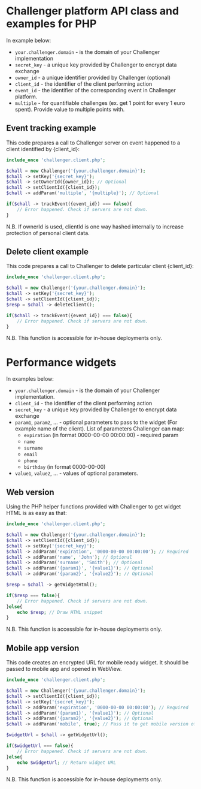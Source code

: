 Challenger platform API class and examples for PHP
===

In example below:

 - `your.challenger.domain` - is the domain of your Challenger implementation
 - `secret_key` - a unique key provided by Challenger to encrypt data exchange
 - `owner_id` - a unique identifier provided by Challenger (optional)
 - `client_id` - the identifier of the client performing action
 - `event_id` - the identifier of the corresponding event in Challenger platform.
 - `multiple` - for quantifiable challenges (ex. get 1 point for every 1 euro spent). Provide value to multiple points with.

## Event tracking example

This code prepares a call to Challenger server on event happened to a client identified by {client_id}:

```php
include_once 'challenger.client.php';

$chall = new Challenger('{your.challenger.domain}');
$chall -> setKey('{secret_key}');
$chall -> setOwnerId({owner_id}); // Optional
$chall -> setClientId({client_id});
$chall -> addParam('multiple', '{multiple}'); // Optional

if($chall -> trackEvent({event_id}) === false){
    // Error happened. Check if servers are not down.
}
```

N.B. If ownerId is used, clientId is one way hashed internally to increase protection of personal client data.

## Delete client example

This code prepares a call to Challenger to delete particular client {client_id}:

```php
include_once 'challenger.client.php';

$chall = new Challenger('{your.challenger.domain}');
$chall -> setKey('{secret_key}');
$chall -> setClientId({client_id});
$resp = $chall -> deleteClient();

if($chall -> trackEvent({event_id}) === false){
    // Error happened. Check if servers are not down.
}
```

N.B. This function is accessible for in-house deployments only.

# Performance widgets

In examples below:
 - `your.challenger.domain` - is the domain of your Challenger implementation.
 - `client_id` - the identifier of the client performing action
 - `secret_key` - a unique key provided by Challenger to encrypt data exchange
 - `param1`, `param2`, ... - optional parameters to pass to the widget (For example name of the client). List of parameters Challenger can map:
   - `expiration` (in format 0000-00-00 00:00:00) - required param
   - `name`
   - `surname`
   - `email`
   - `phone`
   - `birthday` (in format 0000-00-00)
 - `value1`, `value2`,  ... - values of optional parameters.

## Web version

Using the PHP helper functions provided with Challenger to get widget HTML is as easy as that:

```php
include_once 'challenger.client.php';

$chall = new Challenger('{your.challenger.domain}');
$chall -> setClientId({client_id});
$chall -> setKey('{secret_key}');
$chall -> addParam('expiration', '0000-00-00 00:00:00'); // Required
$chall -> addParam('name', 'John'); // Optional
$chall -> addParam('surname', 'Smith'); // Optional
$chall -> addParam('{param1}', '{value1}'); // Optional
$chall -> addParam('{param2}', '{value2}'); // Optional

$resp = $chall -> getWidgetHtml();

if($resp === false){
    // Error happened. Check if servers are not down.
}else{
    echo $resp; // Draw HTML snippet
}
```

N.B. This function is accessible for in-house deployments only.

## Mobile app version

This code creates an encrypted URL for mobile ready widget. It should be passed to mobile app and opened in WebView.

```php
include_once 'challenger.client.php';

$chall = new Challenger('{your.challenger.domain}');
$chall -> setClientId({client_id});
$chall -> setKey('{secret_key}');
$chall -> addParam('expiration', '0000-00-00 00:00:00'); // Required
$chall -> addParam('{param1}', '{value1}'); // Optional
$chall -> addParam('{param2}', '{value2}'); // Optional
$chall -> addParam('mobile', true); // Pass it to get mobile version of the widget

$widgetUrl = $chall -> getWidgetUrl();

if($widgetUrl === false){
    // Error happened. Check if servers are not down.
}else{
    echo $widgetUrl; // Return widget URL
}
```

N.B. This function is accessible for in-house deployments only.
